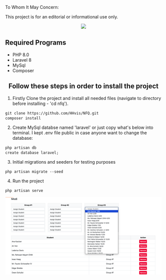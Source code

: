 To Whom It May Concern:
<p>This project is for an editorial or informational use only.</p>
<p align="center"><a href="https://laravel.com" target="_blank"><img src="https://raw.githubusercontent.com/laravel/art/master/logo-lockup/5%20SVG/2%20CMYK/1%20Full%20Color/laravel-logolockup-cmyk-red.svg" width="400"></a></p>

<h2>Required Programs</h2>

<ul>
  <li>PHP 8.0</li>
  <li>Laravel 8</li>
  <li>MySql</li>
  <li>Composer</li>
</ul> 

<h2 align="center">Follow these steps in order to install the project</h2>

1. Firstly Clone the project and install all needed files (navigate to directory before installing - 'cd nfq').
```
git clone https://github.com/HHvis/NFQ.git
composer install
```
2. Create MySql databse named 'laravel' or just copy what's below into terminal. I kept .env file public in case anyone want to change the database:
```
php artisan db
create database laravel;
```
3. Initial migrations and seeders for testing purposes
```
php artisan migrate --seed
```
4. Run the project
```
php artisan serve
```
![Project](public/images/end.png?raw=true "View Blade")

